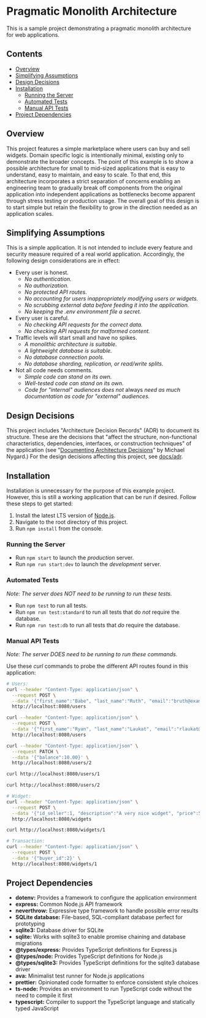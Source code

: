 # Pragmatic Monolith Architecture

This is a sample project demonstrating a pragmatic monolith architecture for web applications.

## Contents

- [Overview](#overview)
- [Simplifying Assumptions](#simplifying-assumptions)
- [Design Decisions](#design-decisions)
- [Installation](#installation)
  - [Running the Server](#running-the-server)
  - [Automated Tests](#automated-tests)
  - [Manual API Tests](#manual-api-tests)
- [Project Dependencies](#project-dependencies)

## Overview

This project features a simple marketplace where users can buy and sell widgets. Domain specific logic is intentionally minimal, existing only to demonstrate the broader concepts. The point of this example is to show a possible architecture for small to mid-sized applications that is easy to understand, easy to maintain, and easy to scale. To that end, this architecture incorporates a strict separation of concerns enabling an engineering team to gradually break off components from the original application into independent applications as bottlenecks become apparent through stress testing or production usage. The overall goal of this design is to start simple but retain the flexibility to grow in the direction needed as an application scales.

## Simplifying Assumptions

This is a simple application. It is not intended to include every feature and security measure required of a real world application. Accordingly, the following design considerations are in effect:

- Every user is honest.
  - *No authentication.*
  - *No authorization.*
  - *No protected API routes.*
  - *No accounting for users inappropriately modifying users or widgets.*
  - *No scrubbing external data before feeding it into the application.*
  - *No keeping the .env environment file a secret.*
- Every user is careful.
  - *No checking API requests for the correct data.*
  - *No checking API requests for malformed content.*
- Traffic levels will start small and have no spikes.
  - *A monolithic architecture is suitable.*
  - *A lightweight database is suitable.*
  - *No database connection pools.*
  - *No database sharding, replication, or read/write splits.*
- Not all code needs comments.
  - *Simple code can stand on its own.*
  - *Well-tested code can stand on its own.*
  - *Code for "internal" audiences does not* always *need as much documentation as code for "external" audiences.*

## Design Decisions

This project includes "Architecture Decision Records" (ADR) to document its structure. These are the decisions that "affect the structure, non-functional characteristics, dependencies, interfaces, or construction techniques" of the application (see "[Documenting Architecture Decisions](https://cognitect.com/blog/2011/11/15/documenting-architecture-decisions)" by Michael Nygard.) For the design decisions affecting this project, see [docs/adr](./docs/adr).

## Installation

Installation is unnecessary for the purpose of this example project. However, this is still a working application that can be run if desired. Follow these steps to get started:

1. Install the latest LTS version of [Node.js](https://nodejs.org/en/).
2. Navigate to the root directory of this project.
3. Run `npm install` from the console.

### Running the Server

- Run `npm start` to launch the *production* server.
- Run `npm run start:dev` to launch the *development* server.

### Automated Tests

*Note: The server does NOT need to be running to run these tests.*

- Run `npm test` to run all tests.
- Run `npm run test:standard` to run all tests that do *not* require the database.
- Run `npm run test:db` to run all tests that *do* require the database.

### Manual API Tests

*Note: The server DOES need to be running to run these commands.*

Use these *curl* commands to probe the different API routes found in this application:

```bash
# Users:
curl --header "Content-Type: application/json" \
  --request POST \
  --data '{"first_name":"Babe", "last_name":"Ruth", "email":"bruth@example.com"}' \
  http://localhost:8080/users

curl --header "Content-Type: application/json" \
  --request POST \
  --data '{"first_name":"Ryan", "last_name":"Laukat", "email":"rlaukat@example.com"}' \
  http://localhost:8080/users

curl --header "Content-Type: application/json" \
  --request PATCH \
  --data '{"balance":10.00}' \
  http://localhost:8080/users/2

curl http://localhost:8080/users/1

curl http://localhost:8080/users/2

# Widget:
curl --header "Content-Type: application/json" \
  --request POST \
  --data '{"id_seller":1, "description":"A very nice widget", "price":5.75}' \
  http://localhost:8080/widgets

curl http://localhost:8080/widgets/1

# Transaction:
curl --header "Content-Type: application/json" \
  --request POST \
  --data '{"buyer_id":2}' \
  http://localhost:8080/widgets/1
```

## Project Dependencies

- **dotenv:** Provides a framework to configure the application environment
- **express:** Common Node.js API framework
- **neverthrow:** Expressive type framework to handle possible error results
- **SQLite database:** File-based, SQL-compliant database perfect for prototyping
- **sqlite3:** Database driver for SQLite
- **sqlite:** Works with sqlite3 to enable promise chaining and database migrations
- **@types/express:** Provides TypeScript definitions for Express.js
- **@types/node:** Provides TypeScript definitions for Node.js
- **@types/sqlite3:** Provides TypeScript definitions for the sqlite3 database driver
- **ava:** Minimalist test runner for Node.js applications
- **prettier:** Opinionated code formatter to enforce consistent style choices
- **ts-node:** Provides an environment to run TypeScript code without the need to compile it first
- **typescript:** Compiler to support the TypeScript language and statically typed JavaScript
